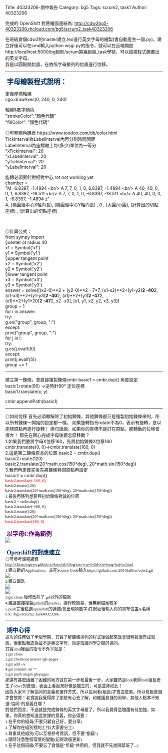 Title: 40323206-期中報告
Category: bg5
Tags: scrum2, task1
Author: 40323206
 
<!-- PELICAN_END_SUMMARY -->
 
完成的 OpenShift 對應繪圖連結為: <a href="http://cdw2bg5-40323206.rhcloud.com/bg5/scrum2_task40323206">http://cdw2bg5-40323206.rhcloud.com/bg5/scrum2_task40323206</a>

在班級倉儲cdw2的master建立.leo進行英文字母的繪製(會自動產生一個.py)，建立好後可以在cmd輸入python wsgi.py的指令，就可以在近端開啟http://localhost:5000/bg組別/scrum第幾組員_task學號，可以檢視程式碼畫出的英文字母。
<br/>
我是以圓點開始畫，在依照字母排列的位置進行位移。

<hr/>

<p><span style="font-size: 16pt; font-family: 'arial black', 'avant garde';">&nbsp;<strong><span style="color: #003366;">字母繪製程式說明：</span></strong></span>
<br /></p>


定義座標軸線<br/>
cgo.drawAxes(0, 240, 0, 240)<br/>

軸線&數字顏色<br/>
 "strokeColor":"顏色代碼"<br/>
"fillColor": "顏色代碼"<br/>

◎可參閱色碼表
<a href="https://www.toodoo.com/db/color.html">https://www.toodoo.com/db/color.html</a>
<br/>
TickInterval為LabelInterval內再分割時間間距<br/>
LabelInterval為座標軸上每(多少)單位為一等分<br/>
"xTickInterval": 20<br/>
"xLabelInterval": 20<br/>
"yTickInterval": 20<br/>
"yLabelInterval": 20<br/>


旋轉必須要針對相對中心 rot not working yet<br/>
chamber = <br/>
"M -6.8397, -1.4894 \<br/>
A 7, 7, 0, 1, 0, 6.8397, -1.4894 \<br/>
A 40, 40, 0, 0, 1, 6.8397, -18.511 \<br/>
A 7, 7, 0, 1, 0, -6.8397, -18.511 \<br/>
A 40, 40, 0, 0, 1, -6.8397, -1.4894 z"<br/>
A, (橢圓經中心X軸向長),  (橢圓經中心Y軸向長) , 0 , (大圓/小圓), (計算出的切點座標) , (計算出的切點座標)
 
<br/>

◎計算公式：<br/>
from sympy import<br/>
§center ot radius 40<br/>
x1 = Symbol('x1')<br/>
y1 = Symbol('y1')<br/>
§upper tangent point<br/>
x2 = Symbol('x2')<br/>
y2 = Symbol('y2')<br/>
§lower tangent point<br/>
x3 = Symbol('x3')<br/>
y3 = Symbol('y3')<br/>
answer = solve([(x2-0)**2 + (y2-0)**2 - 7*7, (x1-x2)**2+(y1-y2)**2 -40**2, (x1-x3)**2+(y1-y3)**2 -40**2, (x1)**2+(y1)**2 -47**2, \
       (x1)**2+(y1+20)**2 -47**2, x2 -x3], [x1, y1, x2, y2, x3, y3])<br/>
group = 1<br/>
for i in answer:<br/>
    try:<br/>
        g.es("group", group, ":")<br/>
    except:<br/>
        print("group", group, ":")<br/>
    for j in i:<br/>
        try:<br/>
            g.es(j.evalf(5))<br/>
        except:<br/>
            print(j.evalf(5))<br/>
    group += 1<br/>

<hr/>

建立第一鍊條，會直接複製鍊條cmbr
    basic1 = cmbr.dup()
角度設定    
    basic1.rotate(90)   →逆時針90°
定位座標   
    basic1.translate(x, y)

cmbr.appendPath(basic1)

<hr/>
◎如何位移
首先必須瞭解除了初始鍊條，其他鍊條都只是複製初始鍊條來的，所以所有鍊條一開始的設定都一樣。
如果旋轉指令rotate不為0，表示有旋轉，是以座標原點再進行旋轉！
換句話說，如果你的座標不是訂在原點，那轉動的位移會很大！
那先在圓心完成字母後要怎麼移動？
<br/>
1.如果我們要將字母X位移160，先將初始鍊條X位移160<br/>
  cmbr.translate(0, 0)→cmbr.translate(160, 0)
<br/>  
2.這是第二鍊條原本的位置    
    basic2 = cmbr.dup()<br/>
    basic2.rotate(120)<br/>
    basic2.translate(20*math.cos(150*deg), 20*math.sin(150*deg)) 
<br/>       
3.我們再定義完後先將鍊條移回原點再設定<br/>
    basic2 = cmbr.dup()<br/>
<span style="font-size: 10pt; font-family: 'arial black', 'avant garde';"><span style="color: #FF0000;">basic2.translate(-160, 0)</span><br/>
    basic2.rotate(120)<br/>
    basic2.translate(20*math.cos(150*deg), 20*math.sin(150*deg))  
<br/>  
4.最後再移到想要與初始鍊條對其的位置<br/>
    basic2 = cmbr.dup()<br/>
    basic2.translate(-160, 0)<br/>
    basic2.rotate(120)<br/>
    basic2.translate(20*math.cos(150*deg), 20*math.sin(150*deg)) <br/> 
<span style="font-size: 10pt; font-family: 'arial black', 'avant garde';"><span style="color: #FF0000;">basic2.translate(160, 0)</span>
<br />
     

<br />
<span style="font-size: 14pt; font-family: 'arial black', 'avant garde';">&nbsp;<strong><span style="color: #660077;">以字母C作為範例</span></strong></span>
<br />

<img src="./../files/bg5/C.JPG">
<br />
<br />
<span style="font-size: 14pt; font-family: 'arial black', 'avant garde';">&nbsp;<strong><span style="color: #003366;">Openshift的對應建立</span></strong></span>
<br />
◎可參考課程網頁<br />
 <a href="http://chiamingyen.github.io/kmolab/blog/ren-wu-yi-2d-xie-tong-hui-tu.html">http://chiamingyen.github.io/kmolab/blog/ren-wu-yi-2d-xie-tong-hui-tu.html</a>
<br />
1.建立新的Application，並在Source Code輸入https://github.com/2015fallhw/cdw2.git <br />
<img src="./../files/bg5/連結.JPG">
<br />
2.建立鑰匙<br />
<img src="./../files/bg5/KEY1.JPG">
<br />
<img src="./../files/bg5/KEY2.JPG">
<br />
3.git clone 後修改除了.git以外的檔案<br />
4.建議直接複製github的master，操作較簡易，但無用檔案較多<br />
5.push完後點選openshift的連結(會出現猜數字)在網址後輸入你的畫布位置&名稱<br />
EX: /bg5/scrum2_task40323206

<hr/>
<span style="font-size: 14pt; font-family: 'arial black', 'avant garde';">&nbsp;<strong><span style="color: #003366;">期中心得</span></strong></span>
<br />
這次的任務做了半個學期，其實了解鍊條排列的程式後做起來就會很輕鬆很有成就感，但重點我認為並不是英文字母，而是班級同學之間的協同。<br />
其實cmd裡面的指令不外乎就是：<br />
1.git clone<br />
2.git checkout master /gh-pages<br />
3.git add -A<br />
4.git commit -m ""<br />
5.git push origin gh-pages<br />
那還有甚麼困難？困難的地方就在第一步和最後一步，大家雖然是fork老師fork組長產生了cdw2的倉儲，表面上看起來好像是獨立的，可是並非如此！<br />
因為大家不了解協同的意義和運作方式，所以協同者(組長)才會這麼累，所以班級倉儲才會故障！老實說我覺得除了那些有心去了解，和維護倉儲的同學，其他人根本不知道"協同"的意義在哪？<br />
對他們而言，不過就是完成鍊條的英文字母罷了，所以我覺得這塊還有待加強，如果，你真的想知道這堂課的意義，你必須要：<br />
1.在乎你的組員(不要只顧自己好，要分享)<br />
2.了解你在組別裡的工作(大家要分工)<br />
3.尊重其他組別(可以互相參考資訊，但不要"偷竊")<br />
4.隨時注意整個環境的變動(記得改版更新)<br />
5.在乎這個班級(不要忘了倉儲是"年級"共用的，但我就不先說隔壁班了...)<br />

